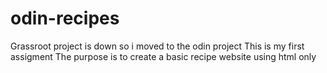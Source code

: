 # odin-recipes
Grassroot project is down so i moved to the odin project
This is my first assigment
The purpose is to create a basic recipe website using html only

